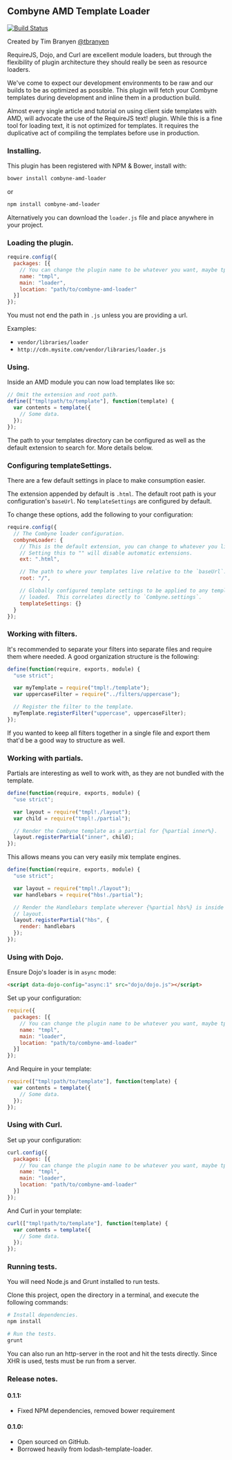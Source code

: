 Combyne AMD Template Loader
---------------------------

[![Build Status](https://travis-ci.org/tbranyen/combyne-amd-loader.png?branch=master)](https://travis-ci.org/tbranyen/combyne-amd-loader)

Created by Tim Branyen [@tbranyen](http://twitter.com/tbranyen)

RequireJS, Dojo, and Curl are excellent module loaders, but through the
flexibility of plugin architecture they should really be seen as resource
loaders.

We've come to expect our development environments to be raw and our builds to
be as optimized as possible.  This plugin will fetch your Combyne templates
during development and inline them in a production build.

Almost every single article and tutorial on using client side templates with
AMD, will advocate the use of the RequireJS text! plugin.  While this is a fine
tool for loading text, it is not optimized for templates.  It requires the
duplicative act of compiling the templates before use in production.

### Installing. ###

This plugin has been registered with NPM & Bower, install with:

``` bash
bower install combyne-amd-loader
```

or


``` bash
npm install combyne-amd-loader
```

Alternatively you can download the `loader.js` file and place anywhere in your
project.

### Loading the plugin. ###

``` javascript
require.config({
  packages: [{
    // You can change the plugin name to be whatever you want, maybe tpl?
    name: "tmpl",
    main: "loader",
    location: "path/to/combyne-amd-loader"
  }]
});
```

You must not end the path in `.js` unless you are providing a url.

Examples:

* `vendor/libraries/loader`
* `http://cdn.mysite.com/vendor/libraries/loader.js`

### Using. ###

Inside an AMD module you can now load templates like so:

``` javascript
// Omit the extension and root path.
define(["tmpl!path/to/template"], function(template) {
  var contents = template({
    // Some data.
  });
});
```

The path to your templates directory can be configured as well as the default
extension to search for.  More details below.

### Configuring templateSettings. ###

There are a few default settings in place to make consumption easier.

The extension appended by default is `.html`.  The default root path is your
configuration's `baseUrl`.  No `templateSettings` are configured by default.

To change these options, add the following to your configuration:

``` javascript
require.config({
  // The Combyne loader configuration.
  combyneLoader: {
    // This is the default extension, you can change to whatever you like.
    // Setting this to "" will disable automatic extensions.
    ext: ".html",

    // The path to where your templates live relative to the `baseUrl`.
    root: "/",

    // Globally configured template settings to be applied to any templates
    // loaded.  This correlates directly to `Combyne.settings`.
    templateSettings: {}
  }
});
```

### Working with filters. ###

It's recommended to separate your filters into separate files and require them
where needed.  A good organization structure is the following:

``` javascript
define(function(require, exports, module) {
  "use strict";

  var myTemplate = require("tmpl!./template");
  var uppercaseFilter = require("../filters/uppercase");

  // Register the filter to the template.
  myTemplate.registerFilter("uppercase", uppercaseFilter);
});
```

If you wanted to keep all filters together in a single file and export them
that'd be a good way to structure as well.

### Working with partials. ###

Partials are interesting as well to work with, as they are not bundled with
the template.

``` javascript
define(function(require, exports, module) {
  "use strict";

  var layout = require("tmpl!./layout");
  var child = require("tmpl!./partial");

  // Render the Combyne template as a partial for {%partial inner%}.
  layout.registerPartial("inner", child);
});
```

This allows means you can very easily mix template engines.

``` javascript
define(function(require, exports, module) {
  "use strict";

  var layout = require("tmpl!./layout");
  var handlebars = require("hbs!./partial");

  // Render the Handlebars template wherever {%partial hbs%} is inside the
  // layout.
  layout.registerPartial("hbs", {
    render: handlebars
  });
});
```

### Using with Dojo. ###

Ensure Dojo's loader is in `async` mode:

``` html
<script data-dojo-config="async:1" src="dojo/dojo.js"></script>
```

Set up your configuration:

``` javascript
require({
  packages: [{
    // You can change the plugin name to be whatever you want, maybe tpl?
    name: "tmpl",
    main: "loader",
    location: "path/to/combyne-amd-loader"
  }]
});
```

And Require in your template:

``` javascript
require(["tmpl!path/to/template"], function(template) {
  var contents = template({
    // Some data.
  });
});
```

### Using with Curl. ###

Set up your configuration:

``` javascript
curl.config({
  packages: [{
    // You can change the plugin name to be whatever you want, maybe tpl?
    name: "tmpl",
    main: "loader",
    location: "path/to/combyne-amd-loader"
  }]
});
```

And Curl in your template:

``` javascript
curl(["tmpl!path/to/template"], function(template) {
  var contents = template({
    // Some data.
  });
});
```

### Running tests. ###

You will need Node.js and Grunt installed to run tests.

Clone this project, open the directory in a terminal, and execute the following
commands:

``` bash
# Install dependencies.
npm install

# Run the tests.
grunt
```

You can also run an http-server in the root and hit the tests directly.  Since
XHR is used, tests must be run from a server.

### Release notes. ###

#### 0.1.1: ####

* Fixed NPM dependencies, removed bower requirement

#### 0.1.0: ####

* Open sourced on GitHub.
* Borrowed heavily from lodash-template-loader.
